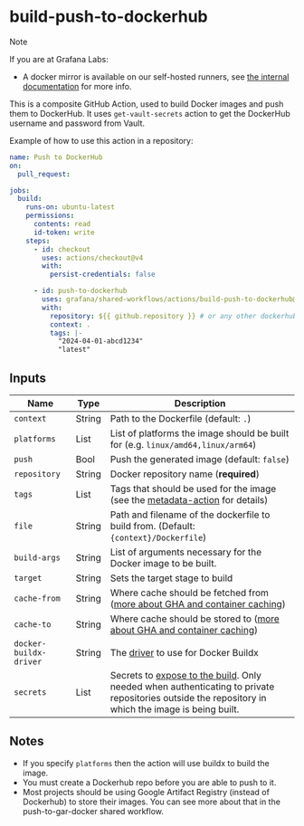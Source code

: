 # build-push-to-dockerhub

> [!NOTE]
> If you are at Grafana Labs:
> - A docker mirror is available on our self-hosted runners, see [the internal documentation](https://enghub.grafana-ops.net/docs/default/component/deployment-tools/platform/continuous-integration/#docker-caching-in-github-actions) for more info.


This is a composite GitHub Action, used to build Docker images and push them to DockerHub.
It uses `get-vault-secrets` action to get the DockerHub username and password from Vault.

Example of how to use this action in a repository:

<!-- x-release-please-start-version -->

```yaml
name: Push to DockerHub
on:
  pull_request:

jobs:
  build:
    runs-on: ubuntu-latest
    permissions:
      contents: read
      id-token: write
    steps:
      - id: checkout
        uses: actions/checkout@v4
        with:
          persist-credentials: false

      - id: push-to-dockerhub
        uses: grafana/shared-workflows/actions/build-push-to-dockerhub@build-push-to-dockerhub-v0.1.1
        with:
          repository: ${{ github.repository }} # or any other dockerhub repository
          context: .
          tags: |-
            "2024-04-01-abcd1234"
            "latest"
```

<!-- x-release-please-end-version -->

## Inputs

| Name                   | Type   | Description                                                                                                                                                                                      |
| ---------------------- | ------ | ------------------------------------------------------------------------------------------------------------------------------------------------------------------------------------------------ |
| `context`              | String | Path to the Dockerfile (default: `.`)                                                                                                                                                            |
| `platforms`            | List   | List of platforms the image should be built for (e.g. `linux/amd64,linux/arm64`)                                                                                                                 |
| `push`                 | Bool   | Push the generated image (default: `false`)                                                                                                                                                      |
| `repository`           | String | Docker repository name (**required**)                                                                                                                                                            |
| `tags`                 | List   | Tags that should be used for the image (see the [metadata-action][mda] for details)                                                                                                              |
| `file`                 | String | Path and filename of the dockerfile to build from. (Default: `{context}/Dockerfile`)                                                                                                             |
| `build-args`           | String | List of arguments necessary for the Docker image to be built.                                                                                                                                    |
| `target`               | String | Sets the target stage to build                                                                                                                                                                   |
| `cache-from`           | String | Where cache should be fetched from ([more about GHA and container caching](https://www.kenmuse.com/blog/implementing-docker-layer-caching-in-github-actions/))                                   |
| `cache-to`             | String | Where cache should be stored to ([more about GHA and container caching](https://www.kenmuse.com/blog/implementing-docker-layer-caching-in-github-actions/))                                      |
| `docker-buildx-driver` | String | The [driver](https://github.com/docker/setup-buildx-action/tree/v3/?tab=readme-ov-file#customizing) to use for Docker Buildx                                                                     |
| `secrets`              | List   | Secrets to [expose to the build](https://github.com/docker/build-push-action). Only needed when authenticating to private repositories outside the repository in which the image is being built. |

[mda]: https://github.com/docker/metadata-action?tab=readme-ov-file#tags-input

## Notes

- If you specify `platforms` then the action will use buildx to build the image.
- You must create a Dockerhub repo before you are able to push to it.
- Most projects should be using Google Artifact Registry (instead of Dockerhub) to store their images. You can see more about that in the push-to-gar-docker shared workflow.
